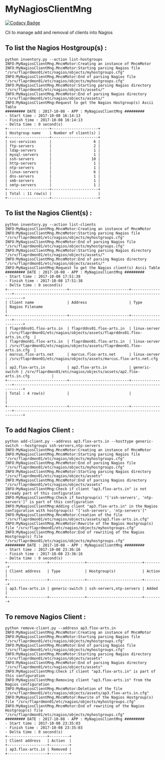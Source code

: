 # MyNagiosClientMng

[![Codacy Badge](https://api.codacy.com/project/badge/Grade/296734d54ebc4a608328c887225114f9)](https://www.codacy.com/app/fmonthel/MyNagiosClientMng?utm_source=github.com&amp;utm_medium=referral&amp;utm_content=fmonthel/MyNagiosClientMng&amp;utm_campaign=Badge_Grade)


Cli to manage add and removal of clients into Nagios

## To list the Nagios Hostgroup(s) :

    python inventory.py --action list-hostgroups
    INFO:MyNagiosClientMng.MncmMotor:Creating an instance of MncmMotor
    INFO:MyNagiosClientMng.MncmMotor:Starting parsing Nagios file "/srv/flaprdmon01/etc/nagios/objects/myhostgroups.cfg"
    INFO:MyNagiosClientMng.MncmMotor:End of parsing Nagios file "/srv/flaprdmon01/etc/nagios/objects/myhostgroups.cfg"
    INFO:MyNagiosClientMng.MncmMotor:Starting parsing Nagios directory "/srv/flaprdmon01/etc/nagios/objects/assets/"
    INFO:MyNagiosClientMng.MncmMotor:End of parsing Nagios directory "/srv/flaprdmon01/etc/nagios/objects/assets/"
    INFO:MyNagiosClientMng:Request to get the Nagios Hostgroup(s) Ascii Table
    ######### DATE : 2017-10-08 - APP : MyNagiosClientMng #########
    - Start time : 2017-10-08 16:14:13
    - Finish time : 2017-10-08 16:14:13
    - Delta time : 0 second(s)
    +-------------------+---------------------+
    | Hostgroup name    | Number of client(s) |
    +-------------------+---------------------+
    | svc-services      |                   6 |
    | ftp-servers       |                   2 |
    | ldap-servers      |                   1 |
    | mysql-servers     |                   1 |
    | ssh-servers       |                  10 |
    | http-servers      |                   1 |
    | ntp-servers       |                   1 |
    | linux-servers     |                   6 |
    | dns-servers       |                   1 |
    | smb-servers       |                   1 |
    | smtp-servers      |                   1 |
    +-------------------+---------------------+
    | Total : 11 row(s) |                     |
    +-------------------+---------------------+

## To list the Nagios Client(s) :

    python inventory.py --action list-clients
    INFO:MyNagiosClientMng.MncmMotor:Creating an instance of MncmMotor
    INFO:MyNagiosClientMng.MncmMotor:Starting parsing Nagios file "/srv/flaprdmon01/etc/nagios/objects/myhostgroups.cfg"
    INFO:MyNagiosClientMng.MncmMotor:End of parsing Nagios file "/srv/flaprdmon01/etc/nagios/objects/myhostgroups.cfg"
    INFO:MyNagiosClientMng.MncmMotor:Starting parsing Nagios directory "/srv/flaprdmon01/etc/nagios/objects/assets/"
    INFO:MyNagiosClientMng.MncmMotor:End of parsing Nagios directory "/srv/flaprdmon01/etc/nagios/objects/assets/"
    INFO:MyNagiosClientMng:Request to get the Nagios client(s) Ascii Table
    ######### DATE : 2017-10-08 - APP : MyNagiosClientMng #########
    - Start time : 2017-10-08 17:51:38
    - Finish time : 2017-10-08 17:51:38
    - Delta time : 0 second(s)
    +---------------------------+---------------------------+----------------+--------------------------------------------------------------------------+
    | Client name               | Address                   | Type           | Nagios Filename                                                          |
    +---------------------------+---------------------------+----------------+--------------------------------------------------------------------------+
    | flaprddns01.flox-arts.in  | flaprddns01.flox-arts.in  | linux-server   | /srv/flaprdmon01/etc/nagios/objects/assets/flaprddns01.flox-arts.in.cfg  |
    | flaprdmon01.flox-arts.in  | flaprdmon01.flox-arts.in  | linux-server   | /srv/flaprdmon01/etc/nagios/objects/assets/flaprdmon01.flox-arts.in.cfg  |
    | marcus.flox-arts.net      | marcus.flox-arts.net      | linux-server   | /srv/flaprdmon01/etc/nagios/objects/assets/marcus.flox-arts.net.cfg      |
    | ap2.flox-arts.in          | ap2.flox-arts.in          | generic-switch | /srv/flaprdmon01/etc/nagios/objects/assets/ap2.flox-arts.in.cfg          |
    +---------------------------+---------------------------+----------------+--------------------------------------------------------------------------+
    | Total : 4 row(s)          |                           |                |                                                                          |
    +---------------------------+---------------------------+----------------+--------------------------------------------------------------------------+
    

## To add Nagios Client :

    python add-client.py --address ap3.flox-arts.in --hosttype generic-switch --hostgroups ssh-servers,ntp-servers
    INFO:MyNagiosClientMng.MncmMotor:Creating an instance of MncmMotor
    INFO:MyNagiosClientMng.MncmMotor:Starting parsing Nagios file "/srv/flaprdmon01/etc/nagios/objects/myhostgroups.cfg"
    INFO:MyNagiosClientMng.MncmMotor:End of parsing Nagios file "/srv/flaprdmon01/etc/nagios/objects/myhostgroups.cfg"
    INFO:MyNagiosClientMng.MncmMotor:Starting parsing Nagios directory "/srv/flaprdmon01/etc/nagios/objects/assets"
    INFO:MyNagiosClientMng.MncmMotor:End of parsing Nagios directory "/srv/flaprdmon01/etc/nagios/objects/assets"
    INFO:MyNagiosClientMng:Check if client "ap3.flox-arts.in" is not already part of this configuration
    INFO:MyNagiosClientMng:Check if hostgroup(s) "['ssh-servers', 'ntp-servers']" is part of this configuration
    INFO:MyNagiosClientMng:Adding client "ap3.flox-arts.in" in the Nagios configuration with hostgroup(s) "['ssh-servers', 'ntp-servers']"
    INFO:MyNagiosClientMng.MncmMotor:Creation of the file "/srv/flaprdmon01/etc/nagios/objects/assets/ap3.flox-arts.in.cfg"
    INFO:MyNagiosClientMng.MncmMotor:Rewrite of the Nagios Hostgroup(s) file "/srv/flaprdmon01/etc/nagios/objects/myhostgroups.cfg"
    INFO:MyNagiosClientMng.MncmMotor:End of rewriting of the Nagios Hostgroup(s) file "/srv/flaprdmon01/etc/nagios/objects/myhostgroups.cfg"
    ######### DATE : 2017-10-08 - APP : MyNagiosClientMng #########
    - Start time : 2017-10-08 23:36:16
    - Finish time : 2017-10-08 23:36:16
    - Delta time : 0 second(s)
    +------------------+----------------+-------------------------+--------+
    | Client address   | Type           | Hostgroup(s)            | Action |
    +------------------+----------------+-------------------------+--------+
    | ap3.flox-arts.in | generic-switch | ssh-servers,ntp-servers | Added  |
    +------------------+----------------+-------------------------+--------+

## To remove Nagios Client :

    python remove-client.py --address ap3.flox-arts.in
    INFO:MyNagiosClientMng.MncmMotor:Creating an instance of MncmMotor
    INFO:MyNagiosClientMng.MncmMotor:Starting parsing Nagios file "/srv/flaprdmon01/etc/nagios/objects/myhostgroups.cfg"
    INFO:MyNagiosClientMng.MncmMotor:End of parsing Nagios file "/srv/flaprdmon01/etc/nagios/objects/myhostgroups.cfg"
    INFO:MyNagiosClientMng.MncmMotor:Starting parsing Nagios directory "/srv/flaprdmon01/etc/nagios/objects/assets"
    INFO:MyNagiosClientMng.MncmMotor:End of parsing Nagios directory "/srv/flaprdmon01/etc/nagios/objects/assets"
    INFO:MyNagiosClientMng:Check if client "ap3.flox-arts.in" is part of this configuration
    INFO:MyNagiosClientMng:Removing client "ap3.flox-arts.in" from the Nagios configuration
    INFO:MyNagiosClientMng.MncmMotor:Deletion of the file "/srv/flaprdmon01/etc/nagios/objects/assets/ap3.flox-arts.in.cfg"
    INFO:MyNagiosClientMng.MncmMotor:Rewrite of the Nagios Hostgroup(s) file "/srv/flaprdmon01/etc/nagios/objects/myhostgroups.cfg"
    INFO:MyNagiosClientMng.MncmMotor:End of rewriting of the Nagios Hostgroup(s) file "/srv/flaprdmon01/etc/nagios/objects/myhostgroups.cfg"
    ######### DATE : 2017-10-08 - APP : MyNagiosClientMng #########
    - Start time : 2017-10-08 23:35:03
    - Finish time : 2017-10-08 23:35:03
    - Delta time : 0 second(s)
    +------------------+---------+
    | Client address   | Action  |
    +------------------+---------+
    | ap3.flox-arts.in | Removed |
    +------------------+---------+